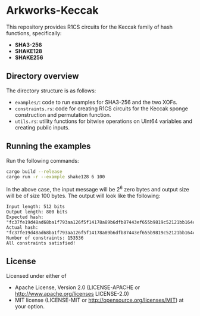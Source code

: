 # Arkworks-Keccak

This repository provides R1CS circuits for the Keccak family of hash functions, specifically:

- **SHA3-256**
- **SHAKE128**
- **SHAKE256**

## Directory overview

The directory structure is as follows:

- `examples/`: code to run examples for SHA3-256 and the two XOFs.
- `constraints.rs`: code for creating R1CS circuits for the Keccak sponge construction and permutation function.
- `utils.rs`: utility functions for bitwise operations on UInt64 variables and creating public inputs.

## Running the examples

Run the following commands:

```bash
cargo build --release
cargo run -r --example shake128 6 100
```

In the above case, the input message will be $2^6$ zero bytes and output size will be of size 100 bytes. The output will look like the following:

```
Input length: 512 bits
Output length: 800 bits
Expected hash: "fc37fe19d48ad68ba1f793aa126f5f14178a89b6dfb87443ef655b9819c52121bb164c3728cb96d54ffec73497d99cc6a1d85975bd264aab5924246e0b5cd026a743f75bc822b558cb1f6a8e151e4b1b7ecf3c2a64739895246a0a2e638c21c66c13ba60"
Actual hash: "fc37fe19d48ad68ba1f793aa126f5f14178a89b6dfb87443ef655b9819c52121bb164c3728cb96d54ffec73497d99cc6a1d85975bd264aab5924246e0b5cd026a743f75bc822b558cb1f6a8e151e4b1b7ecf3c2a64739895246a0a2e638c21c66c13ba60"
Number of constraints: 153536
All constraints satisfied!
```

## License

Licensed under either of

- Apache License, Version 2.0 (LICENSE-APACHE or http://www.apache.org/licenses LICENSE-2.0)
- MIT license (LICENSE-MIT or http://opensource.org/licenses/MIT) at your option.

